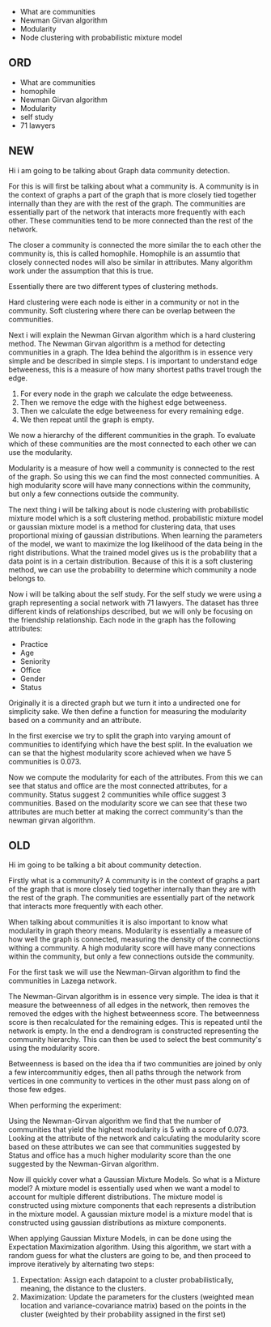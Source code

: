 - What are communities
- Newman Girvan algorithm
- Modularity
- Node clustering with probabilistic mixture model

## ORD
- What are communities
- homophile
- Newman Girvan algorithm
- Modularity
- self study
- 71 lawyers
## NEW
Hi i am going to be talking about Graph data community detection.

For this is will first be talking about what a community is.
A community is in the context of graphs a part of the graph that is more closely tied together internally than they are with the rest of the graph. The communities are essentially part of the network that interacts more frequently with each other. These communities tend to be more connected than the rest of the network. 

The closer a community is connected the more similar the to each other the community is, this is called homophile. Homophile is an assumtio that closely connected nodes will also be similar in attributes. Many algorithm work under the assumption that this is true.
<!-- Communities can have many different names and structure depending on the context. Sometimes called clusters, cohesive subgroups or modules. 
The different types of communities are:
- coherent subgroups, when we identify a single cluster.
- Graph clustering, when we split the graph into disjoint clusters.
- overlapping communities, when the communities overlap with each other.
- fuzzy clustering, when there are different degrees of membership in the communities. -->

Essentially there are two different types of clustering methods.

Hard clustering were each node is either in a community or not in the community.
Soft clustering where there can be overlap between the communities.



Next i will explain the Newman Girvan algorithm which is a hard clustering method.
The Newman Girvan algorithm is a method for detecting communities in a graph.
The Idea behind the algorithm is in essence very simple and be described in simple steps. 
I is important to understand edge betweeness, this is a measure of how many shortest paths travel trough the edge.
1. For every node in the graph we calculate the edge betweeness.
2. Then we remove the edge with the highest edge betweeness.
3. Then we calculate the edge betweeness for every remaining edge.
4. We then repeat until the graph is empty.

We now a hierarchy of the different communities in the graph.
To evaluate which of these communities are the most connected to each other we can use the modularity.

Modularity is a measure of how well a community is connected to the rest of the graph.
So using this we can find the most connected communities. A high modularity score will have many connections within the community, but only a few connections outside the community.

The next thing i will be talking about is node clustering with probabilistic mixture model which is a soft clustering method.
probabilistic mixture model or gaussian mixture model is a method for clustering data, that uses proportional mixing of gaussian distributions. When learning the parameters of the model, we want to maximize the log likelihood of the data being in the right distributions. What the trained model gives us is the probability that a data point is in a certain distribution. Because of this it is a soft clustering method, we can use the probability to determine which community a node belongs to.

Now i will be talking about the self study.
For the self study we were using a graph representing a social network with 71 lawyers. The dataset has three different kinds of relationships described, but we will only be focusing on the friendship relationship. 
Each node in the graph has the following attributes:
- Practice
- Age
- Seniority
- Office
- Gender
- Status

Originally it is a directed graph but we turn it into a undirected one for simplicity sake.
We then define a function for measuring the modularity based on a community and an attribute.

In the first exercise we try to split the graph into varying amount of communities to identifying which have the best split. In the evaluation we can se that the highest modularity score achieved when we have 5 communities is 0.073.

Now we compute the modularity for each of the attributes.
From this we can see that status and office are the most connected attributes, for a community.
Status suggest 2 communities while office suggest 3 communities.
Based on the modularity score we can see that these two attributes are much better at making the correct community's than the newman girvan algorithm.


## OLD
Hi im going to be talking a bit about community detection.

Firstly what is a community?
A community is in the context of graphs a part of the graph that is more closely tied together internally than they are with the rest of the graph. The communities are essentially part of the network that interacts more frequently with each other.

When talking about communities it is also important to know what modularity in graph theory means. Modularity is essentially a measure of how well the graph is connected, measuring the density of the connections withing a community. A high modularity score will have many connections within the community, but only a few connections outside the community.

For the first task we will use the Newman-Girvan algorithm to find the communities in Lazega network. 

The Newman-Girvan algorithm is in essence very simple. The idea is that it measure the betweenness of all edges in the network, then removes the removed the edges with the highest betweenness score. The betweenness score is then recalculated for the remaining edges. This is repeated until the network is empty. In the end a dendrogram is constructed representing the community hierarchy. This can then be used to select the best community's using the modularity score.

Betweenness is based on the idea tha if two communities are joined by only a few intercommunitiy edges, then all paths through the network from vertices in one community to vertices in the other must pass along on of those few edges.

When performing the experiment:

Using the Newman-Girvan algorithm we find that the number of communities that yield the highest modularity is 5 with a score of 0.073. Looking at the attribute of the network and calculating the modularity score based on these attributes we can see that communities suggested by Status and office has a much higher modularity score than the one suggested by the Newman-Girvan algorithm.

Now ill quickly cover what a Gaussian Mixture Models. So what is a Mixture model?
A mixture model is essentially used when we want a model to account for multiple different distributions. The mixture model is constructed using mixture components that each represents a distribution in the mixture model. A gaussian mixture model is a mixture model that is constructed using gaussian distributions as mixture components.  

When applying Gaussian Mixture Models, in can be done using the Expectation Maximization algorithm. Using this algorithm, we start with a random guess for what the clusters are going to be, and then proceed to improve iteratively by alternating two steps:

1. Expectation: Assign each datapoint to a cluster probabilistically, meaning, the distance to the clusters.
2. Maximization: Update the parameters for the clusters (weighted mean location and variance-covariance matrix) based on the points in the cluster (weighted by their probability assigned in the first set)
